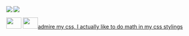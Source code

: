 <img align="left" src="https://github-readme-stats.vercel.app/api?username=ebootdpr&show_icons=true&count_private=true&theme=gruvbox" />
<img src="https://github-readme-stats.vercel.app/api/top-langs/?username=ebootdpr&layout=compact&count_private=true&theme=gruvbox" />

<a href="https://mail.google.com/mail/u/0/?fs=1&tf=cm&to=rod.toobe@gmail.com" target="_blank"><img  src="https://upload.wikimedia.org/wikipedia/commons/thumb/8/8c/Gmail_Icon_%282013-2020%29.svg/1280px-Gmail_Icon_%282013-2020%29.svg.png" height="30" width="40" style="margin-bottom: 5px;" /></a>
<a href="https://wa.me/543435202921" height="30" width="40" style="margin-bottom: 5px;" target="_blank"><img  src="https://upload.wikimedia.org/wikipedia/commons/thumb/6/6b/WhatsApp.svg/512px-WhatsApp.svg.png" height="30" width="40" style="margin-bottom: 5px;" />admire my css, I actually like to do math in my css stylings</a>

